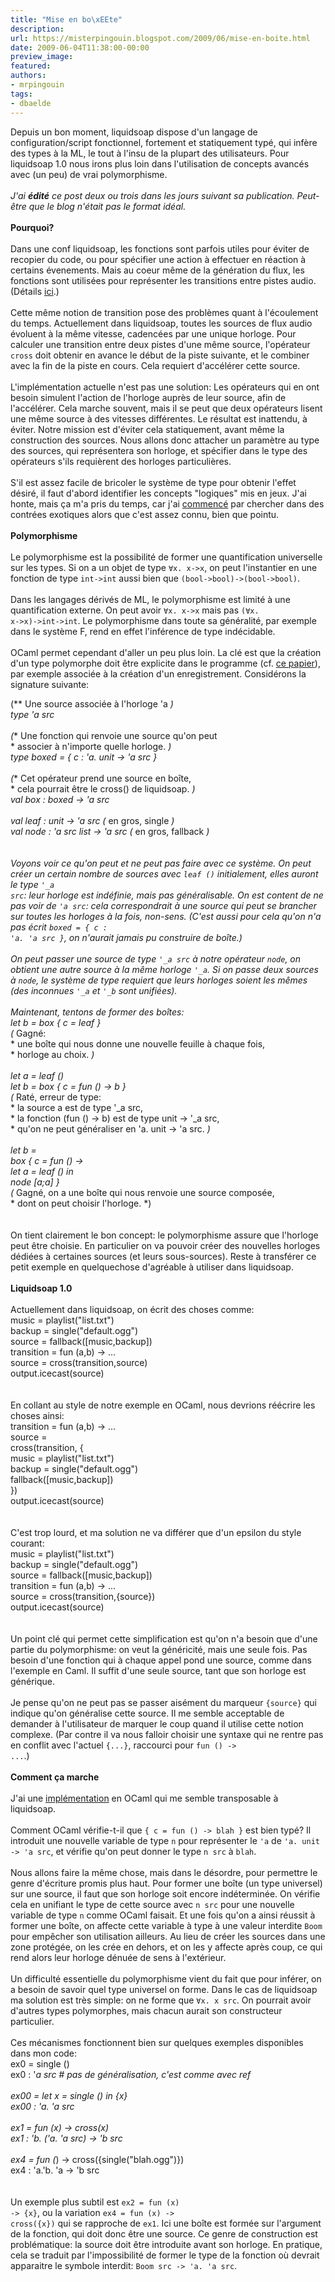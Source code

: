 ```yaml
---
title: "Mise en bo\xEEte"
description:
url: https://misterpingouin.blogspot.com/2009/06/mise-en-boite.html
date: 2009-06-04T11:38:00-00:00
preview_image:
featured:
authors:
- mrpingouin
tags:
- dbaelde
---
```


Depuis un bon moment, liquidsoap dispose d'un langage de configuration/script fonctionnel, fortement et statiquement typ&eacute;, qui inf&egrave;re des types &agrave; la ML, le tout &agrave; l'insu de la plupart des utilisateurs. Pour liquidsoap 1.0 nous irons plus loin dans l'utilisation de concepts avanc&eacute;s avec (un peu) de vrai polymorphisme.<br/><br/><em>J'ai <b>&eacute;dit&eacute;</b> ce post deux ou trois dans les jours suivant sa publication. Peut-&ecirc;tre que le blog n'&eacute;tait pas le format id&eacute;al.</em><br/><br/><b>Pourquoi?</b><br/><br/>Dans une conf liquidsoap, les fonctions sont parfois utiles pour &eacute;viter de recopier du code, ou pour sp&eacute;cifier une action &agrave; effectuer en r&eacute;action &agrave; certains &eacute;venements. Mais au coeur m&ecirc;me de la g&eacute;n&eacute;ration du flux, les fonctions sont utilis&eacute;es pour repr&eacute;senter les transitions entre pistes audio. (D&eacute;tails <a href="http://www.lix.polytechnique.fr/~dbaelde/productions/pool/jfla08.pdf">ici</a>.)<br/><br/>Cette m&ecirc;me notion de transition pose des probl&egrave;mes quant &agrave; l'&eacute;coulement du temps. Actuellement dans liquidsoap, toutes les sources de flux audio &eacute;voluent &agrave; la m&ecirc;me vitesse, cadenc&eacute;es par une unique horloge. Pour calculer une transition entre deux pistes d'une m&ecirc;me source, l'op&eacute;rateur <code>cross</code> doit obtenir en avance le d&eacute;but de la piste suivante, et le combiner avec la fin de la piste en cours. Cela requiert d'acc&eacute;l&eacute;rer cette source.<br/><br/>L'impl&eacute;mentation actuelle n'est pas une solution: Les op&eacute;rateurs qui en ont besoin simulent l'action de l'horloge aupr&egrave;s de leur source, afin de l'acc&eacute;l&eacute;rer. Cela marche souvent, mais il se peut que deux op&eacute;rateurs lisent une m&ecirc;me source &agrave; des vitesses diff&eacute;rentes. Le r&eacute;sultat est inattendu, &agrave; &eacute;viter. Notre mission est d'&eacute;viter cela statiquement, avant m&ecirc;me la construction des sources. Nous allons donc attacher un param&egrave;tre au type des sources, qui repr&eacute;sentera son horloge, et sp&eacute;cifier dans le type des op&eacute;rateurs s'ils requi&egrave;rent des horloges particuli&egrave;res.<br/><br/>S'il est assez facile de bricoler le syst&egrave;me de type pour obtenir l'effet d&eacute;sir&eacute;, il faut d'abord identifier les concepts &quot;logiques&quot; mis en jeux. J'ai honte, mais &ccedil;a m'a pris du temps, car j'ai <a href="http://savonet.rastageeks.org/wiki/FutureBoxes">commenc&eacute;</a> par chercher dans des contr&eacute;es exotiques alors que c'est assez connu, bien que pointu.<br/><br/><b>Polymorphisme</b><br/><br/>Le polymorphisme est la possibilit&eacute; de former une quantification universelle sur les types. Si on a un objet de type <code>&forall;x. x-&gt;x</code>, on peut l'instantier en une fonction de type <code>int-&gt;int</code> aussi bien que <code>(bool-&gt;bool)-&gt;(bool-&gt;bool)</code>.<br/><br/>Dans les langages d&eacute;riv&eacute;s de ML, le polymorphisme est limit&eacute; &agrave; une quantification externe. On peut avoir <code>&forall;x. x-&gt;x</code> mais pas <code>(&forall;x. x-&gt;x)-&gt;int-&gt;int</code>. Le polymorphisme dans toute sa g&eacute;n&eacute;ralit&eacute;, par exemple dans le syst&egrave;me F, rend en effet l'inf&eacute;rence de type ind&eacute;cidable.<br/><br/>OCaml permet cependant d'aller un peu plus loin. La cl&eacute; est que la cr&eacute;ation d'un type polymorphe doit &ecirc;tre explicite dans le programme (cf. <a href="http://citeseerx.ist.psu.edu/viewdoc/summary?doi=10.1.1.46.4858">ce papier</a>), par exemple associ&eacute;e &agrave; la cr&eacute;ation d'un enregistrement. Consid&eacute;rons la signature suivante:<br/><div class="code">(** Une source associ&eacute;e &agrave; l'horloge 'a *)<br/>type 'a src<br/><br/>(** Une fonction qui renvoie une source qu'on peut<br/>  * associer &agrave; n'importe quelle horloge. *)<br/>type boxed = { c : 'a. unit -&gt; 'a src }<br/><br/>(** Cet op&eacute;rateur prend une source en bo&icirc;te,<br/>  * cela pourrait &ecirc;tre le cross() de liquidsoap. *)<br/>val box  : boxed -&gt; 'a src<br/><br/>val leaf : unit -&gt; 'a src            (* en gros, single *)<br/>val node : 'a src list -&gt; 'a src     (* en gros, fallback *)<br/></div><br/><br/>Voyons voir ce qu'on peut et ne peut pas faire avec ce syst&egrave;me. On peut cr&eacute;er un certain nombre de sources avec <code>leaf ()</code> initialement, elles auront le type <code>'_a src</code>: leur horloge est ind&eacute;finie, mais pas g&eacute;n&eacute;ralisable. On est content de ne pas voir de <code>'a src</code>: cela correspondrait &agrave; une source qui peut se brancher sur toutes les horloges <em>&agrave; la fois</em>, non-sens. (C'est aussi pour cela qu'on n'a pas &eacute;crit <code>boxed = { c : 'a. 'a src }</code>, on n'aurait jamais pu construire de bo&icirc;te.)<br/><br/>On peut passer une source de type <code>'_a src</code> &agrave; notre op&eacute;rateur <code>node</code>, on obtient une autre source &agrave; la m&ecirc;me horloge <code>'_a</code>. Si on passe deux sources &agrave; <code>node</code>, le syst&egrave;me de type requiert que leurs horloges soient les m&ecirc;mes (des inconnues <code>'_a</code> et <code>'_b</code> sont unifi&eacute;es).<br/><br/>Maintenant, tentons de former des bo&icirc;tes:<br/><div class="code">let b = box { c = leaf }<br/>(* Gagn&eacute;:<br/> * une bo&icirc;te qui nous donne une nouvelle feuille &agrave; chaque fois,<br/> * horloge au choix. *)<br/><br/>let a = leaf ()<br/>let b = box { c = fun () -&gt; b }<br/>(* Rat&eacute;, erreur de type:<br/> * la source a est de type '_a src,<br/> * la fonction (fun () -&gt; b) est de type unit -&gt; '_a src,<br/> * qu'on ne peut g&eacute;n&eacute;raliser en 'a. unit -&gt; 'a src. *)<br/><br/>let b =<br/>  box { c = fun () -&gt;<br/>              let a = leaf () in<br/>                 node [a;a] }<br/>(* Gagn&eacute;, on a une bo&icirc;te qui nous renvoie une source compos&eacute;e,<br/> * dont on peut choisir l'horloge. *)<br/></div><br/><br/>On tient clairement le bon concept: le polymorphisme assure que l'horloge peut &ecirc;tre choisie. En particulier on va pouvoir cr&eacute;er des nouvelles horloges d&eacute;di&eacute;es &agrave; certaines sources (et leurs sous-sources). Reste &agrave; transf&eacute;rer ce petit exemple en quelquechose d'agr&eacute;able &agrave; utiliser dans liquidsoap.<br/><br/><b>Liquidsoap 1.0</b><br/><br/>Actuellement dans liquidsoap, on &eacute;crit des choses comme:<br/><div class="code">music = playlist(&quot;list.txt&quot;)<br/>backup = single(&quot;default.ogg&quot;)<br/>source = fallback([music,backup])<br/>transition = fun (a,b) -&gt; ...<br/>source = cross(transition,source)<br/>output.icecast(source)<br/></div><br/><br/>En collant au style de notre exemple en OCaml, nous devrions r&eacute;&eacute;crire les choses ainsi:<br/><div class="code">transition = fun (a,b) -&gt; ...<br/>source =<br/>  cross(transition, {<br/>    music = playlist(&quot;list.txt&quot;)<br/>    backup = single(&quot;default.ogg&quot;)<br/>    fallback([music,backup])<br/>  })<br/>output.icecast(source)<br/></div><br/><br/>C'est trop lourd, et ma solution ne va diff&eacute;rer que d'un epsilon du style courant:<br/><div class="code">music = playlist(&quot;list.txt&quot;)<br/>backup = single(&quot;default.ogg&quot;)<br/>source = fallback([music,backup])<br/>transition = fun (a,b) -&gt; ...<br/>source = cross(transition,{source})<br/>output.icecast(source)<br/></div><br/><br/>Un point cl&eacute; qui permet cette simplification est qu'on n'a besoin que d'une partie du polymorphisme: on veut la g&eacute;n&eacute;ricit&eacute;, mais une seule fois. Pas besoin d'une fonction qui &agrave; chaque appel pond une source, comme dans l'exemple en Caml. Il suffit d'une seule source, tant que son horloge est g&eacute;n&eacute;rique.<br/><br/>Je pense qu'on ne peut pas se passer ais&eacute;ment du marqueur <code>{source}</code> qui indique qu'on g&eacute;n&eacute;ralise cette source. Il me semble acceptable de demander &agrave; l'utilisateur de marquer le coup quand il utilise cette notion complexe. (Par contre il va nous falloir choisir une syntaxe qui ne rentre pas en conflit avec l'actuel <code>{...}</code>, raccourci pour <code>fun () -&gt; ...</code>.)<br/><br/><b>Comment &ccedil;a marche</b><br/><br/>J'ai une <a href="http://www.lix.polytechnique.fr/~dbaelde/productions/pool/boxes.ml.html">impl&eacute;mentation</a> en OCaml qui me semble transposable &agrave; liquidsoap.<br/><br/>Comment OCaml v&eacute;rifie-t-il que <code>{ c = fun () -&gt; blah }</code> est bien typ&eacute;? Il introduit une nouvelle variable de type <code>n</code> pour repr&eacute;senter le <code>'a</code> de <code>'a. unit -&gt; 'a src</code>, et v&eacute;rifie qu'on peut donner le type <code>n src</code> &agrave; <code>blah</code>.<br/><br/>Nous allons faire la m&ecirc;me chose, mais dans le d&eacute;sordre, pour permettre le genre d'&eacute;criture promis plus haut. Pour former une bo&icirc;te (un type universel) sur une source, il faut que son horloge soit encore ind&eacute;termin&eacute;e. On v&eacute;rifie cela en unifiant le type de cette source avec <code>n src</code> pour une nouvelle variable de type <code>n</code> comme OCaml faisait. Et une fois qu'on a ainsi r&eacute;ussit &agrave; former une bo&icirc;te, on affecte cette variable &agrave; type &agrave; une valeur interdite <code>Boom</code> pour emp&ecirc;cher son utilisation ailleurs. Au lieu de cr&eacute;er les sources dans une zone prot&eacute;g&eacute;e, on les cr&eacute;e en dehors, et on les y affecte apr&egrave;s coup, ce qui rend alors leur horloge d&eacute;nu&eacute;e de sens &agrave; l'ext&eacute;rieur.<br/><br/>Un difficult&eacute; essentielle du polymorphisme vient du fait que pour inf&eacute;rer, on a besoin de savoir quel type universel on forme. Dans le cas de liquidsoap ma solution est tr&egrave;s simple: on ne forme que <code>&forall;x. x src</code>. On pourrait avoir d'autres types polymorphes, mais chacun aurait son constructeur particulier.<br/><br/>Ces m&eacute;canismes fonctionnent bien sur quelques exemples disponibles dans mon code:<br/><div class="code">ex0 = single ()<br/>ex0 : '_a src   # pas de g&eacute;n&eacute;ralisation, c'est comme avec ref<br/><br/>ex00 = let x = single () in {x}<br/>ex00 : 'a. 'a src<br/><br/>ex1 = fun (x) -&gt; cross(x)<br/>ex1 : 'b. ('a. 'a src) -&gt; 'b src<br/><br/>ex4 = fun (_) -&gt; cross({single(&quot;blah.ogg&quot;)})<br/>ex4 : 'a.'b. 'a -&gt; 'b src<br/></div><br/><br/>Un exemple plus subtil est <code>ex2 = fun (x) -&gt; {x}</code>, ou la variation <code>ex4 = fun (x) -&gt; cross({x})</code> qui se rapproche de <code>ex1</code>. Ici une bo&icirc;te est form&eacute;e sur l'argument de la fonction, qui doit donc &ecirc;tre une source. Ce genre de construction est probl&eacute;matique: la source doit &ecirc;tre introduite avant son horloge. En pratique, cela se traduit par l'impossibilit&eacute; de former le type de la fonction o&ugrave; devrait apparaitre le symbole interdit: <code>Boom src -&gt; 'a. 'a src</code>.
